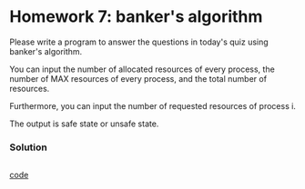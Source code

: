 # Homework 7: banker's algorithm
Please write a program to answer the questions in today's quiz using banker's algorithm.

You can input the number of allocated resources of every process, the number of MAX resources of every process, and the total number of resources.

Furthermore, you can input the number of requested resources of process i.

The output is safe state or unsafe state.

### Solution
```C

```
[code](banker-s-algorithm.c)
